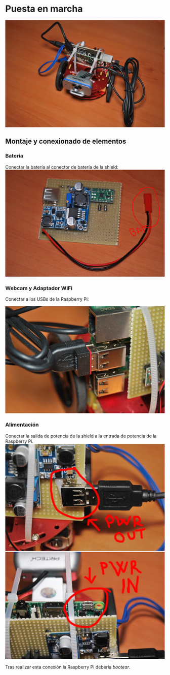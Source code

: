 # Puesta en marcha
![RdAmbassador](/assets/RdAmbassador.jpg)

## Montaje y conexionado de elementos
### Batería
Conectar la batería al conector de batería de la shield:
![](/assets/RdAmbassador_battery.jpg)

### Webcam y Adaptador WiFi
Conectar a los USBs de la Raspberry Pi:

![](/assets/RdAmbassador_wifi.jpg)

### Alimentación
Conectar la salida de potencia de la shield a la entrada de potencia de la Raspberry Pi.
![](/assets/RdAmbassador_Pwr_out.jpg)
![](/assets/RdAmbassador_Pwr_in.jpg)

Tras realizar esta conexión la Raspberry Pi debería *bootear*.

